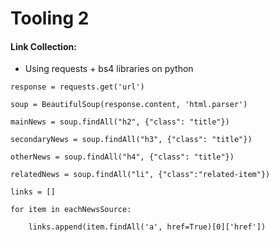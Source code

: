 # Tooling 2

#### Link Collection:

* Using requests + bs4 libraries on python

`response = requests.get('url')`

`soup = BeautifulSoup(response.content, 'html.parser')`

`mainNews = soup.findAll("h2", {"class": "title"})`

`secondaryNews = soup.findAll("h3", {"class": "title"})`

`otherNews = soup.findAll("h4", {"class": "title"})`

`relatedNews = soup.findAll("li", {"class":"related-item"})`

`links = []`

`for item in eachNewsSource:`

`    links.append(item.findAll('a', href=True)[0]['href'])`

